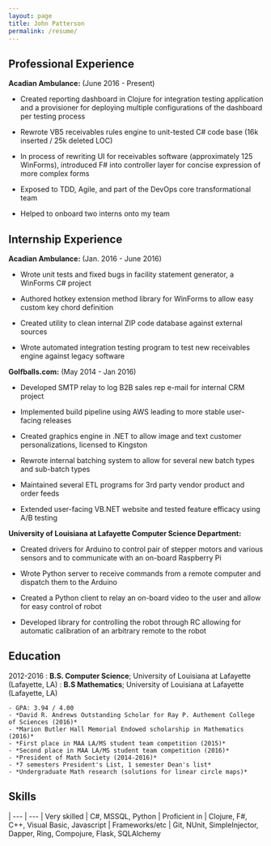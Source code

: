 ```yaml
---
layout: page
title: John Patterson
permalink: /resume/
---
```




Professional Experience
----------

**Acadian Ambulance:** (June 2016 - Present)

* Created reporting dashboard in Clojure for integration testing application and a provisioner for deploying
multiple configurations of the dashboard per testing process

* Rewrote VB5 receivables rules engine to unit-tested C# code base (16k inserted / 25k deleted LOC)

* In process of rewriting UI for receivables software (approximately 125 WinForms), introduced F# into
controller layer for concise expression of more complex forms

* Exposed to TDD, Agile, and part of the DevOps core transformational team

* Helped to onboard two interns onto my team

Internship Experience
----------

**Acadian Ambulance:** (Jan. 2016 - June 2016)

* Wrote unit tests and fixed bugs in facility statement generator, a WinForms C# project

* Authored hotkey extension method library for WinForms to allow easy custom key chord definition

* Created utility to clean internal ZIP code database against external sources
* Wrote automated integration testing program to test new receivables engine against legacy software

**Golfballs.com:** (May 2014 - Jan 2016)

* Developed SMTP relay to log B2B sales rep e-mail for internal CRM project

* Implemented build pipeline using AWS leading to more stable user-facing releases

* Created graphics engine in .NET to allow image and text customer personalizations, licensed to Kingston

* Rewrote internal batching system to allow for several new batch types and sub-batch types

* Maintained several ETL programs for 3rd party vendor product and order feeds

* Extended user-facing VB.NET website and tested feature efficacy using A/B testing


**University of Louisiana at Lafayette Computer Science Department:**

* Created drivers for Arduino to control pair of stepper motors and various sensors and to communicate
with an on-board Raspberry Pi

* Wrote Python server to receive commands from a remote computer and dispatch them to the Arduino

* Created a Python client to relay an on-board video to the user and allow for easy control of robot

* Developed library for controlling the robot through RC allowing for automatic calibration of an arbitrary
remote to the robot

Education
---------

2012-2016
:   **B.S. Computer Science**; University of Louisiana at Lafayette (Lafayette, LA)
:   **B.S Mathematics**; University of Louisiana at Lafayette (Lafayette, LA)

	- GPA: 3.94 / 4.00
    - *David R. Andrews Outstanding Scholar for Ray P. Authement College of Sciences (2016)*
    - *Marion Butler Hall Memorial Endowed scholarship in Mathematics (2016)*
    - *First place in MAA LA/MS student team competition (2015)*
    - *Second place in MAA LA/MS student team competition (2016)*
    - *President of Math Society (2014-2016)*
    - *7 semesters President's List, 1 semester Dean's list*
    - *Undergraduate Math research (solutions for linear circle maps)*

Skills
----------

| --- | ---
| Very skilled | C#, MSSQL, Python
| Proficient in | Clojure, F#, C++, Visual Basic, Javascript
| Frameworks/etc | Git, NUnit, SimpleInjector, Dapper, Ring, Compojure, Flask, SQLAlchemy
